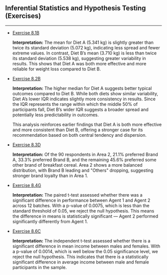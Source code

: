## **Inferential Statistics and Hypothesis Testing (Exercises)**

---

- [Exercise 8.1B](../artefacts/sheets/Exe_8_1B.xlsx)

    **Interpretation:** The mean for Diet A (5.341 kg) is slightly greater than twice its standard deviation (5.072 kg), indicating less spread and fewer extreme values. In contrast, Diet B’s mean (3.710 kg) is less than twice its standard deviation (5.538 kg), suggesting greater variability in results. This shows that Diet A was both more effective and more reliable for weight loss compared to Diet B.



- [Exercise 8.2B](../artefacts/sheets/Exe_8_2B.xlsx)

    **Interpretation:** The higher median for Diet A suggests better typical outcomes compared to Diet B. While both diets show similar variability, Diet A’s lower IQR indicates slightly more consistency in results. Since the IQR represents the range within which the middle 50% of participants fall, Diet B’s wider IQR suggests a broader spread and potentially less predictability in outcomes.
    
    This analysis reinforces earlier findings that Diet A is both more effective and more consistent than Diet B, offering a stronger case for its recommendation based on both central tendency and dispersion.



- [Exercise 8.3D](../artefacts/sheets/Exa_8_3D.xlsx)

    **Interpretation:** Of the 90 respondents in Area 2, 21.1% preferred Brand A, 33.3% preferred Brand B, and the remaining 45.6% preferred some other brand of breakfast cereal. Area 2 shows a more balanced distribution, with Brand B leading and "Others" dropping, suggesting stronger brand loyalty than in Area 1.


- [Exercise 8.4G](../artefacts/sheets/Exa_8_4G.xlsx)

    **Interpretation:** The paired t-test assessed whether there was a significant difference in performance between Agent 1 and Agent 2 across 12 batches. With a p-value of 0.0075, which is less than the standard threshold of 0.05, we reject the null hypothesis. This means the difference in means is statistically significant — Agent 2 performed significantly differently from Agent 1.



- [Exercise 8.6C](../artefacts/sheets/Exa_8_6C.xlsx)

    **Interpretation:** The independent t-test assessed whether there is a significant difference in mean income between males and females. With a p-value of 0.0014, which is well below the 0.05 significance level, we reject the null hypothesis. This indicates that there is a statistically significant difference in average income between male and female participants in the sample.


